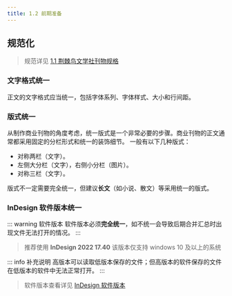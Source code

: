 ```yaml
---
title: 1.2 前期准备
---
```


## 规范化

> 规范详见 [1.1 荆棘鸟文学社刊物规格](1.1.md)

### 文字格式统一

正文的文字格式应当统一，包括字体系列、字体样式、大小和行间距。

### 版式统一

从制作商业刊物的角度考虑，统一版式是一个非常必要的步骤。商业刊物的正文通常都采用固定的分栏形式和统一的装饰细节。
一般有以下几种版式：
- 对称两栏（文字）。
- 左侧大分栏（文字），右侧小分栏（图片）。
- 对称三栏（文字）。

版式不一定需要完全统一，但建议**长文**（如小说、散文）等采用统一的版式。

### InDesign 软件版本统一

::: warning 软件版本
软件版本必须**完全统一**，如不统一会导致后期合并汇总时出现文件无法打开的情况。
:::

> 推荐使用 **InDesign 2022 17.40**
> 该版本仅支持 windows 10 及以上的系统

::: info 补充说明
高版本可以读取低版本保存的文件；但高版本的软件保存的文件在低版本的软件中无法正常打开。
:::

> 软件版本查看详见 [InDesign 软件版本](../ChapterNo3/README.md#InDesign软件版本)